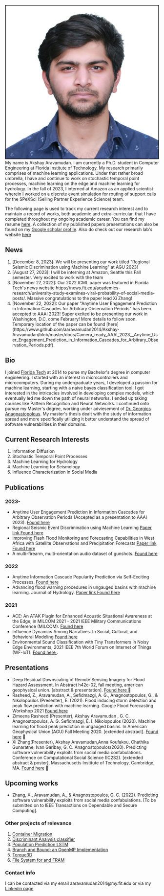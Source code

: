 <!-- # Welcome to my page -->

<div style="text-align:center"><img src="docs/profile_image.jpg" /></div>
My name is Akshay Aravamudan. I am currently a Ph.D. student in Computer Engineering at Florida Institute of Technology. My research primarily comprises of machine learning applications. Under that rather broad umbrella, I have and continue to work on stochastic temporal point processes, machine learning on the edge and machine learning for hydrology. In the fall of 2023, I interned at Amazon as an applied scientist wherein I worked on a discrete event simulation for routing of support calls for the SPeXSci (Selling Partner Experience Science) team.

The following page is used to track my current research interest and to maintain a record of works, both academic and extra-curricular, that I have completed throughout my ongoing academic career. You can find my resume [here](https://www.github.com/aaravamudan2014/Akshay-Aravamudan/blob/master/docs/CV___Akshay_Aravamudan__July_2023_.pdf). A collection of my published papers presentations can also be found on my [Google scholar profile](https://scholar.google.com/citations?user=qLU7cGgAAAAJ&hl=en). Also do check out our research lab's website [here](https://gio-research.ai)

## News
<ol>

<li> [December 8, 2023]: We will be presenting our work titled "Regional Seismic Discrimination using Machine Learning" at AGU 2023! </li>

<li> [August 27, 2023]: I will be interning at Amazon, Seattle this Fall semester. Very excited to work with the team </li>

<li> [November 27, 2022]: Our 2022 ICML paper was featured in Florida Tech's news website https://news.fit.edu/academics-research/university-study-examines-viral-probability-of-social-media-posts/. Massive congratulations to the paper lead Xi Zhang! </li>

<li>[November 22, 2022]: Our paper "Anytime User Engagement Prediction in Information Cascades for Arbitrary Observation Periods" has been accepted to AAAI 2023! Super excited to be presenting our work in Washington, D.C, come February! More details to follow soon. Temporary location of the paper can be found [here](https://www.github.com/aaravamudan2014/Akshay-Aravamudan/blob/master/docs/Camera_ready_AAAI_2023__Anytime_User_Engagement_Prediction_in_Information_Cascades_for_Arbitrary_Observation_Periods.pdf). </li>
</ol>

## Bio

I joined [Florida Tech](https://www.fit.edu) at 2014 to purse my Bachelor's degree in computer engineering. I started with an interest in microcontrollers and microcomputers. During my undergraduate years, I developed a passion for machine learning, starting with a naive bayes classification tool. I got interested in the intricacies involved in developing complex models, which eventually led me down the path of neural networks. I ended up taking courses like Pattern Recognition and Neural Networks. I continued onto pursue my Master's degree, working under adviesement of [Dr. Georgios Anagnastopolous](https://www.fit.edu/faculty-profiles/3/georgios-anagnostopoulos/). My master's thesis dealt with the study of information spread and more specifically utilizing it better understand the spread of software vulnerabilities in their domains. 

## Current Research Interests

<ol>
  <li>Information Diffusion</li>
  <li>Stochastic Temporal Point Processes</li>
  <li>Machine Learning for Hydrology</li>
  <li>Machine Learning for Seismology</li>
  <li>Influence Characterization in Social Media</li>
</ol>

<h2 id="publications">Publications</h2>
<h3 id="2023">2023- </h3>
<ul>
  <li> Anytime User Engagement Prediction in Information Cascades for Arbitrary Observation Periods (Accepted as a presentation to AAAI 2023). <a href = "https://ojs.aaai.org/index.php/AAAI/article/view/25627/25399"> Found here </a> </li>
  <li> Regional Seismic Event Discrimination using Machine Learning <a href="https://agu.confex.com/agu/fm23/meetingapp.cgi/Paper/1432262"> Paper link Found here </a></li>
  <li> Improving Flash Flood Monitoring and Forecasting Capabilities in West Africa with Satellite Observations and Precipitation Forecasts <a href="https://agu.confex.com/agu/fm23/meetingapp.cgi/Paper/1403991"> Paper link Found here </a></li>
  <li> A multi-firearm, multi-orientation audio dataset of gunshots. <a href="https://www.sciencedirect.com/science/article/pii/S235234092300210X"> Found here </a></li>
</ul>


<h3 id="2022">2022 </h3>
<ul>

  <li> Anytime Information Cascade Popularity Prediction via Self-Exciting Processes. <a href="https://proceedings.mlr.press/v162/zhang22a/zhang22a.pdf"> Found here </a></li>
  <li> Advancing flood warning procedures in ungauged basins with machine learning. Journal of Hydrology. <a href="https://www.sciencedirect.com/science/article/pii/S0022169422003110"> Paper link Found here </a></li>
</ul>

<h3 id="2021">2021</h3>
<ul>
<li> ACE: An ATAK Plugin for Enhanced Acoustic Situational Awareness at the Edge, in MILCOM 2021 - 2021 IEEE Military Communications Conference (MILCOM). <a href="https://ieeexplore.ieee.org/abstract/document/9653127"> Found here </a></li>
<li> Influence Dynamics Among Narratives. In Social, Cultural, and Behavioral Modeling <a href="https://link.springer.com/chapter/10.1007/978-3-030-80387-2_20"> Found here </a></li>
  <li> Environmental Sound Classification with Tiny Transformers in Noisy Edge Environments, 2021 IEEE 7th World Forum on Internet of Things (WF-IoT). <a href="https://ieeexplore.ieee.org/abstract/document/9596007/"> Found here </a>.</li>
</ul>


<h2 id="presentations">Presentations</h2>
<ul>
  <li> Deep Residual Downscaling of Remote Sensing Imagery for Flood Hazard
    Assessment. In Abstract h42c-02, fall meeting, american geophysical union. [abstract & presentation].
    <a href="https://agu.confex.com/agu/fm21/meetingapp.cgi/Paper/967205"> Found here </a>
     </li>  
  <li>Rasheed, Z., Aravamudan, A., Sefidmazgi, A. G., Anagnostopoulos, G., & Nikolopoulos (Presenter), E. (2021). Flood
    inducing storm detection and peak flow prediction with machine learning. Google Flood
    Forecasting Workshop 2021 <a href="https://events.withgoogle.com/google-flood-forecasting-workshop-1/speakers"> Found here </a> </li>  
  <li>Zimeena Rasheed (Presenter), Akshay Aravamudan , G. C. Anagnostopoulos, A. G. Sefidmazgi, E. I. Nikolopoulos (2020).
    Machine learning for flood peak prediction in ungauged basins. In American Geophysical Union (AGU)
    Fall Meeting 2020. [extended abstract]. <a href="https://agu.confex.com/agu/fm20/meetingapp.cgi/Paper/749892"> Found here</a>
     </li>  
  <li> Xi Zhang(Presenter), Akshay Aravamudan,Anna Koufakou, Chathika Gunaratne, Ivan Garibay, G. C. Anagnostopoulos(2020).
    Predicting software vulnerability exploits from social media confabulations. 
    Conference on Computational Social Science (IC2S2). [extended abstract & poster], Massachusetts
    Institute of Technology, Cambridge, MA. <a href="https://www.youtube.com/watch?v=YzmHUejqdn4"> Found here</a>
     </li>
</ul>



<h2 id="Upcoming-works">Upcoming works</h2>
<ul>
  <li>Zhang, X., Aravamudan, A., & Anagnostopoulos, G. C. (2022). Predicting software vulnerability
    exploits from social media confabulations. [To be submitted on to IEEE Transactions
    on Dependable and Secure Computing].</li>
</ul>

<!-- <h2 id="projects">Brief Description of my Projects</h2>

<p>The following projects have been arranged in order of recency.</p> -->

<!-- <h3 id="Flood Peak Prediction ">Flood Peak Prediction</h3>

<p> </p>

<h3 id="Super-resolution of Flood Inundation Maps for Flood Hazard Assessment ">Super-resolution of Flood Inundation Maps for Flood Hazard Assessment </h3>

<p> </p>

<h3 id="Influence Dynamics Among Narratives">Influence Dynamics Among Narratives</h3>

<p> </p>

<h3 id="ACE: An ATAK plugin for acoustic situational awareness on the edge ">ACE: An ATAK plugin for acoustic situational awareness on the edge </h3>

<p> </p>

<h3 id="Event count prediction for Univariate Hawkes Processes">Event count prediction for Univariate Hawkes Processes</h3>

<p> </p> -->

<!-- <h3 id="masters-thesis">Master’s thesis</h3>

<p>The title of my Master’s thesis is <code class="highlighter-rouge">Survival Analysis for Information Diffusion</code> and can be found <a href="docs/Master_s_Thesis___Akshay_Aravamudan.pdf">here</a>. The main theme of the thesis is information diffusion; the spread of information within a network. The model is based on nodes and we look at how the infection of a node or collection of nodes in a network influences the future infection (referred to as intensity in stochastic process literature) of the remaining nodes. We have built upon an existing algorithm called <a href="https://cs.stanford.edu/people/jure/pubs/netrate-netsci14.pdf"><code class="highlighter-rouge">Netrate</code></a>. The presentation slides can be found <a href="docs/Akshay___MS_Thesis_Defense_Presentation.pdf">here</a></p>

<h3 id="senior-design">Senior Design</h3>

<p>I was the controls systems lead in my senior design project <code class="highlighter-rouge">MorphWing</code>. We designed, manufactured and engineered a wing designed to dynamically adjust to the state of optimal drag. I was responsible for the backend circuit setup and <a href="https://github.com/aaravamudan2014/morphWingBackEnd">code</a>. Below are a few images and a gif of the final product that we presented in the 2018 Senior Capstone design at Florida Tech.</p>

<div style="text-align:center"><img src="Akshay-Aravamudan/docs/morphWingImage1.jpg" /></div>
<div style="text-align:center"><img src="Akshay-Aravamudan/docs/morphWingImage2.jpg" /></div>
<div style="text-align:center"><img src="Akshay-Aravamudan/docs/morphWing.gif" /></div> -->

<h3 id="other-projects-of-relevance">Other projects of relevance</h3>
<ol>
  <li><a href="https://github.com/aaravamudan2014/BranchAndBound">Container Migration</a></li>
  <li><a href="https://github.com/aaravamudan2014/DiscriminantAnalysisClassifier">Discriminant Analysis classifier</a></li>
  <li><a href="https://github.com/aaravamudan2014/PopulationPredictionLSTM">Population Prediction LSTM</a></li>
  <li><a href="https://github.com/aaravamudan2014/BranchAndBound">Branch and Bound: an OpenMP Implementation</a></li>
  <li><a href="https://github.com/aaravamudan2014/Torque3D">Torque3D</a></li>
  <li><a href="https://github.com/aaravamudan2014/FRAM_FS">File System for and FRAM</a></li>
</ol>

<h3 id="contact-info">Contact info</h3>
<p>I can be contacted via my email aaravamudan2014@my.fit.edu or via my <a href="https://www.linkedin.com/in/akshay-aravamudan-49a470b7/">Linkedin page</a></p>
